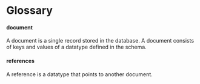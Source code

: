 # Glossary

#### document

A document is a single record stored in the database. A document consists of keys and values of a datatype defined in the schema.

#### references

A reference is a datatype that points to another document.
